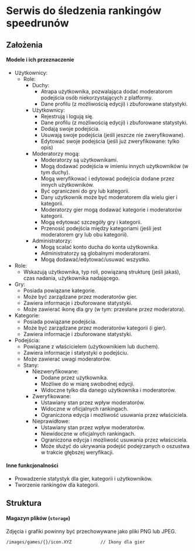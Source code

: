 
# Serwis do śledzenia rankingów speedrunów





## Założenia

#### Modele i ich przeznaczenie

+ Użytkownicy:
	+ Role:
		+ Duchy:
			+ Atrapa użytkownika, pozwalająca dodać moderatorom podejścia osób niekorzystających z platformy.
			+ Dane profilu (z możliwością edycji) i zbuforowane statystyki.
		+ Użytkownicy:
			+ Rejestrują i logują się.
			+ Dane profilu (z możliwością edycji) i zbuforowane statystyki.
			+ Dodają swoje podejścia.
			+ Usuwają swoje podejścia (jeśli jeszcze nie zweryfikowane).
			+ Edytować swoje podejścia (jeśli już zweryfikowane: tylko opis)
		+ Moderatorzy mogą:
			+ Moderatorzy są użytkownikami.
			+ Mogą dodawać podejścia w imieniu innych użytkowników (w tym duchy).
			+ Mogą weryfikować i edytować podejścia dodane przez innych użytkowników.
			+ Być ograniczeni do gry lub kategorii.
			+ Dany użytkownik może być moderatorem dla wielu gier i kategorii.
			+ Moderatorzy gier mogą dodawać kategorie i moderatorów kategorii.
			+ Mogą edytować szczegóły gry i kategorii.
			+ Przenosić podejścia między kategoriami (jeśli jest moderatorem gry lub obu kategorii).
		+ Administratorzy: 
			+ Mogą scalać konto ducha do konta użytkownika.
			+ Administratorzy są globalnymi moderatorami.
			+ Mogą dodawać/edytować/usuwać wszystko.
+ Role:
	+ Wskazują użytkownika, typ roli, powiązaną strukturę (jeśli jakaś), czas nadania, użytkownika nadającego.
+ Gry:
	+ Posiada powiązane kategorie.
	+ Może być zarządzane przez moderatorów gier.
	+ Zawiera informacje i zbuforowane statystyki.
	+ Może zawierać ikonę dla gry (w tym: przesłane przez moderatora).
+ Kategorie:
	+ Posiada powiązane podejścia.
	+ Może być zarządzane przez moderatorów kategorii (i gier).
	+ Zawiera informacje i zbuforowane statystyki.
+ Podejścia:
	+ Powiązane z właścicielem (użytkownikiem lub duchem).
	+ Zawiera informacje i statystyki o podejściu.
	+ Może zawierać uwagi moderatorów.
	+ Stany:
		+ Niezweryfikowane:
			+ Dodane przez użytkownika.
			+ Możliwe do w miarę swobodnej edycji.
			+ Widoczne tylko dla danego użytkownika i moderatorów.
		+ Zweryfikowane:
			+ Ustawiany stan przez wpływ moderatorów.
			+ Widoczne w oficjalnych rankingach.
			+ Ograniczona edycja i możliwość usuwania przez właściciela.
		+ Nieprawidłowe:
			+ Ustawiany stan przez wpływ moderatorów.
			+ Niewidoczne w oficjalnych rankingach.
			+ Ograniczona edycja i możliwość usuwania przez właściciela.
			+ Może służyć do ukrywania podejść podejrzanych o oszustwa w trakcie głębszej weryfikacji.

#### Inne funkcjonalności

+ Prowadzenie statystyk dla gier, kategorii i użytkowników.
+ Tworzenie rankingów dla kategorii.





## Struktura

#### Magazyn plików (`storage`)

Zdjęcia i grafiki powinny być przechowywane jako pliki PNG lub JPEG.

```
/images/games/{}/icon.XYZ           // Ikony dla gier
```

